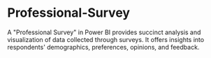 # Professional-Survey
 A "Professional Survey" in Power BI provides succinct analysis and visualization of data collected through surveys. It offers insights into respondents' demographics, preferences, opinions, and feedback. 
